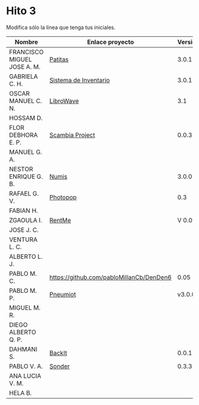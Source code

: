 # Hito 3

Modifica sólo la línea que tenga tus iniciales.

| Nombre       | Enlace proyecto                                                                    | Versión      |
| --------------- | ----------------------------------------------------------------------- | -------------- |
| FRANCISCO MIGUEL JOSE A. M.    |[Patitas](https://github.com/faguilera1952/CC-ProyectoPatitas/blob/main/docs/hitos/hito3/hito3.md)|3.0.1|
|  GABRIELA C. H.   | [Sistema de Inventario](https://github.com/gabrielacampoverde/CC_Gabriela) | 3.0.1 |
|  OSCAR MANUEL C. N.   | [LibroWave](https://github.com/Kikin90/proy-cc)                     | 3.1 |
|  HOSSAM D.   | <!--enlace-->                                                           | <!--versión--> |
|  FLOR DEBHORA E. P.   | [Scambia Project](https://github.com/florescobar/Scambia-PracticasCC-UGR) | 0.0.3 |
|  MANUEL G. A.  | <!--enlace-->                                                           | <!--versión--> |
|  NESTOR ENRIQUE G. B.   | [Numis](https://github.com/nestygb/CC-Proyecto-Numis/blob/main/docs/hitos/hito3/hito3.md) | 3.0.0 |
|  RAFAEL G. V.  | [Photopop](https://github.com/rafaguzmanval/practicaCC)                                                          | 0.3 |
|  FABIAN H.   | <!--enlace-->                                                           | <!--versión--> |
|  ZGAOULA I.   | [RentMe](https://github.com/Ilyas-ZG/Cloud-Computing-2324/tree/main/Hitos/Hito03) | V 0.0.4 |
|  JOSE J. C.   | <!--enlace-->                                                           | <!--versión--> |
|  VENTURA L. C.   | <!--enlace-->                                                           | <!--versión--> |
|  ALBERTO L. J.   | <!--enlace-->                                                           | <!--versión--> |
|  PABLO M. C.   | https://github.com/pabloMillanCb/DenDen6                                                           | 0.05 |
|  PABLO M. P.   | [Pneumiot](https://github.com/MauronMP/PneumIOT)              | v3.0.0 |
|  MIGUEL M. R.  | <!--enlace-->                                                           | <!--versión--> |
|  DIEGO ALBERTO Q. P.   | <!--enlace-->                                                           | <!--versión--> |
|  DAHMANI S.   | [BackIt](https://github.com/sml99/CC-Project-BackIt)                         | 0.0.1 |
|  PABLO V. A.   | [Sonder](https://github.com/Valenz23/Sonder)                                                             | 0.3.3 |
|  ANA LUCIA V. M.   | <!--enlace-->                                                           | <!--versión--> |
|  HELA B.   | <!--enlace-->                                                           | <!--versión--> |
